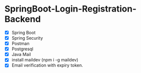 # SpringBoot-Login-Registration-Backend


- [x] Spring Boot
- [x] Spring Security
- [x] Postman
- [x] Postgresql
- [x] Java Mail
- [x] install maildev (npm i -g maildev)
- [x] Email verification with expiry token.
